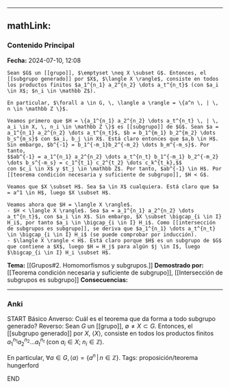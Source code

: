 
---
mathLink:
---
### Contenido Principal

**Fecha:** 2024-07-10, 12:08

```ad-theorem
Sean $G$ un [[grupo]], $\emptyset \neq X \subset G$. Entonces, el [[subgrupo generado]] por $X$, $\langle X \rangle$, consiste en todos los productos finitos $a_1^{n_1} a_2^{n_2} \dots a_t^{n_t}$ (con $a_i \in X$; $n_i \in \mathbb Z$).

En particular, $\forall a \in G, \, \langle a \rangle = \{a^n \, | \, n \in \mathbb Z \}$.
```


```ad-proof
Veamos primero que $H = \{a_1^{n_1} a_2^{n_2} \dots a_t^{n_t} \, | \, a_i \in X, \, n_i \in \mathbb Z \}$ es [[subgrupo]] de $G$. Sean $a = a_1^{n_1} a_2^{n_2} \dots a_t^{n_t}$, $b = b_1^{m_1} b_2^{m_2} \dots b_s^{m_s}$ con $a_i, b_j \in X$. Está claro entonces que $a,b \in H$. Sin embargo, $b^{-1} = b_1^{-m_1}b_2^{-m_2} \dots b_m^{-m_s}$. Por tanto,
$$ab^{-1} = a_1^{n_1} a_2^{n_2} \dots a_t^{n_t} b_1^{-m_1} b_2^{-m_2} \dots b_s^{-m_s} = c_1^{t_1} c_2^{t_2} \dots c_k^{t_k},$$
con $c_i \in X$ y $t_j \in \mathbb Z$. Por tanto, $ab^{-1} \in H$. Por [[teorema condición necesaria y suficiente de subgrupo]], $H < G$.

Veamos que $X \subset H$. Sea $a \in X$ cualquiera. Está claro que $a = a^1 \in H$, luego $X \subset H$.

Veamos ahora que $H = \langle X \rangle$.
- $H < \langle X \rangle$. Sea $a = a_1^{n_1} a_2^{n_2} \dots a_t^{n_t}$, con $a_i \in X$. Sin embargo, $X \subset \bigcap_{i \in I} H_i$, por tanto $a_i \in \bigcap_{i \in I} H_i$. Como [[intersección de subgrupos es subgrupo]], se deriva que $a_1^{n_1} \dots a_t^{n_t} \in \bigcap_{i \in I} H_i$ (se puede comprobar por inducción).
- $\langle X \rangle < H$. Está claro porque $H$ es un subgrupo de $G$ que contiene a $X$, luego $H = H_j$ para algún $j \in I$, luego $\bigcap_{i \in I} H_i \subset H$.
```


**Tema:** [[Grupos#2. Homomorfismos y subgrupos.]]
**Demostrado por:** [[Teorema condición necesaria y suficiente de subgrupo]], [[Intersección de subgrupos es subgrupo]]
**Consecuencias:**

---
### Anki

START
Básico
Anverso: Cuál es el teorema que da forma a todo subgrupo generado?
Reverso: Sean $G$ un [[grupo]], $\emptyset \neq X \subset G$. Entonces, el [[subgrupo generado]] por $X$, $\langle X \rangle$, consiste en todos los productos finitos $a_1^{n_1} a_2^{n_2} \dots a_t^{n_t}$ (con $a_i \in X$; $n_i \in \mathbb Z$).

En particular, $\forall a \in G, \, \langle a \rangle = \{a^n \, | \, n \in \mathbb Z \}$.
Tags: proposición/teorema hungerford
<!--ID: 1721211802900-->
END
